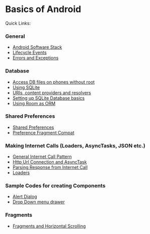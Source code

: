 # Basics of Android

Quick Links:

### General

* [Android Software Stack](https://github.com/aman-alam11/basics-android/wiki/Android-Software-Stack)
* [Lifecycle Events](https://github.com/aman-alam11/basics-android/wiki/Lifecycle-Events)
* [Errors and Exceptions](https://github.com/aman-alam11/basics-android/wiki/Throws-Illegal-Exception--WTF-!)


### Database
* [Access DB files on phones without root](https://github.com/aman-alam11/basics-android/wiki/Access-.db-files-on-phones-without-root)
* [Using SQLite](https://github.com/aman-alam11/basics-android/wiki/Using-sqlite3)
* [URIs, content providers and resolvers](https://github.com/aman-alam11/basics-android/wiki/Uniform-Resource-Identifiers-(URI),-Content-Providers-and-Content-Resolvers)
* [Setting up SQLite Database basics](https://github.com/aman-alam11/basics-android/wiki/Setting-Up-Database-(SQLite3)-in-Android)
* [Using Room as ORM](https://github.com/aman-alam11/basics-android/wiki/Room-ORM-:-new-architectural-components-in-android)


### Shared Preferences
* [Shared Preferences](https://github.com/aman-alam11/basics-android/wiki/Forms-of-Persistence-:-Using-SharedPreferences)
* [Preference Fragment Compat](https://github.com/aman-alam11/basics-android/wiki/Preference-Fragment-Compat)


### Making Internet Calls (Loaders, AsyncTasks, JSON etc.)
* [General Internet Call Pattern](https://github.com/aman-alam11/basics-android/wiki/General-internet-calls-pattern)
* [Http Url Connection and AsyncTask](https://github.com/aman-alam11/basics-android/wiki/Http-Url-Connection-and-Async-Tasks)
* [Parsing Response from Internet Call](https://github.com/aman-alam11/basics-android/wiki/Input-stream,-buffered-Reader-and-String-Builders)
* [Loaders](https://github.com/aman-alam11/basics-android/wiki/Loaders-in-Android-and-why-should-we-use-them)


### Sample Codes for creating Components
* [Alert Dialog](https://github.com/aman-alam11/basics-android/wiki/Sample-Code-:-Alert-Dialog)
* [Drop Down menu drawer](https://github.com/aman-alam11/basics-android/wiki/Setting-up-drop-down-menu-(menu-drawer)-in-the-action-bar-(overflow-menu))


### Fragments
* [Fragments and Horizontal Scrolling](https://github.com/aman-alam11/basics-android/wiki/Fragments-and-Horizontal-scrolling-using-tabs)
